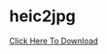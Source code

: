 # heic2jpg
 
[Click Here To Download](https://github.com/chaozhoo/heic2jpg/releases/download/v0.2/heic_to_jpg.exe)
